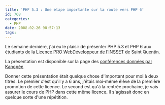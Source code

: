 ```yaml
---
title: 'PHP 5.3 : Une étape importante sur la route vers PHP 6'
id: 768
categories:
  - PHP
date: 2008-02-26 08:57:13
tags:
---
```


Le semaine dernière, j'ai eu le plaisir de présenter PHP 5.3 et PHP 6 aux étudiants de la [Licence PRO WebDéveloppeur de l'INSSET](http://www.insset.u-picardie.fr/enseignement/licencePro/index.php) de Saint Quentin.

La présentation est disponible sur la page des [conférences données par Kanopée](http://www.kanopee.net/conferences/).

Donner cette présentation était quelque chose d'important pour moi à deux titres. Le premier c'est qu'il y a 6 ans, j'étais moi-même élève de la première promotion de cette licence. Le second est qu'à la rentrée prochaine, je vais assurer le cours de PHP dans cette même licence. Il s'agissait donc en quelque sorte d'une répétition.